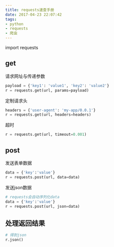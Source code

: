 ```yaml
---
title: requests速查手册
date: 2017-04-23 22:07:42
tags:
- python
- requests
- 爬虫
---
```


import requests

## get

请求网址与传递参数

```python
payload = {'key1': 'value1', 'key2': 'value2'}
r = requests.get(url, params=payload)
```

定制请求头

```python
headers = {'user-agent': 'my-app/0.0.1'}
r = requests.get(url, headers=headers)
```

超时

```python
r = requests.get(url, timeout=0.001)
```

## post

发送表单数据

```python
data = {'key':'value'}
r = requests.post(url, data=data)
```

发送json数据

```python
# requests会自动序列化data
data = {'key':'value'}
r = requests.post(url, json=data)
```
## 处理返回结果

```python
# 得到json
r.json()
```
